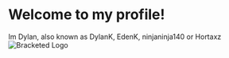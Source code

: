 # Welcome to my profile!
Im Dylan, also known as DylanK, EdenK, ninjaninja140 or Hortaxz
![Bracketed Logo](https://github.com/Bracketed/BracketedBot/blob/development/src/assets/branding/LogoBanner.png)
